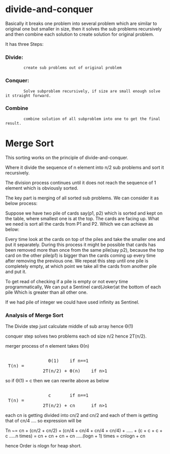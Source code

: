 # divide-and-conquer

Basically it breaks one problem into several problem which are similar to original one but smaller in size,
then it solves the sub problems recursively and then combine each solution to create solution for original problem.

It has three Steps:
### Divide: 
            create sub problems out of original problem
### Conquer:
            Solve subproblem recursively, if size are small enough solve it straight forward.
### Combine
            combine solution of all subproblem into one to get the final result.
            
# Merge Sort

This sorting works on the principle of divide-and-conquer.

Where it divide the sequence of n element into n/2 sub problems and sort it recursively.

The division process continues until it does not reach the sequence of 1 element which is obviously sorted.

The key part is merging of all sorted sub problems. We can consider it as below process:

Suppose we have two pile of cards say(p1, p2) which is sorted and kept on the table, where smallest one is at the top.
The cards are facing up. What we need is sort all the cards from P1 and P2. Which we can achieve as below:

Every time look at the cards on top of the piles and take the smaller one and put it separately.
During this process it might be possible that cards has been removed more than once from the same pile(say p2),
because the top card on the other pile(p1) is bigger than the cards coming up every time after removing the previous one.
We repeat this step until one pile is completely empty, at which point we take all the cards from another pile and put it.

To get read of checking if a pile is empty or not every time programmatically, We can put a Sentinel card(Joker)at the bottom of each pile 
Which is greater than all other one.

If we had pile of integer we could have used infinity as Sentinel.

### Analysis of Merge Sort

The Divide step just calculate middle of sub array hence Θ(1)

conquer step solves two problems each od size n/2 hence 2T(n/2).

merger process of n element takes Θ(n)
<pre>

                Θ(1)    if n==1
 T(n) =     
              2T(n/2) + Θ(n)    if n>1 
</pre>

so if Θ(1) = c then we can rewrite above as below
<pre>

                c       if n==1
 T(n) =     
              2T(n/2) + cn      if n>1 
</pre>

each cn is getting divided into cn/2 and cn/2 and each of them is getting that of cn/4 ....
so expression will be 

Tn ~=  cn + (cn/2 + cn/2) + (cn/4 + cn/4 + cn/4 + cn/4) + ..... + (c + c + c + c .....n times)
    = cn + cn + cn + cn .....(logn + 1) times
    = cnlogn + cn
    
hence Order is nlogn for heap short.
